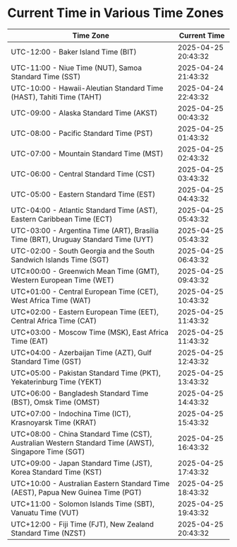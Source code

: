 # Current Time in Various Time Zones

| Time Zone | Current Time |
|-----------|--------------|
| UTC-12:00 - Baker Island Time (BIT) | 2025-04-25 20:43:32 |
| UTC-11:00 - Niue Time (NUT), Samoa Standard Time (SST) | 2025-04-24 21:43:32 |
| UTC-10:00 - Hawaii-Aleutian Standard Time (HAST), Tahiti Time (TAHT) | 2025-04-24 22:43:32 |
| UTC-09:00 - Alaska Standard Time (AKST) | 2025-04-25 00:43:32 |
| UTC-08:00 - Pacific Standard Time (PST) | 2025-04-25 01:43:32 |
| UTC-07:00 - Mountain Standard Time (MST) | 2025-04-25 02:43:32 |
| UTC-06:00 - Central Standard Time (CST) | 2025-04-25 03:43:32 |
| UTC-05:00 - Eastern Standard Time (EST) | 2025-04-25 04:43:32 |
| UTC-04:00 - Atlantic Standard Time (AST), Eastern Caribbean Time (ECT) | 2025-04-25 05:43:32 |
| UTC-03:00 - Argentina Time (ART), Brasília Time (BRT), Uruguay Standard Time (UYT) | 2025-04-25 05:43:32 |
| UTC-02:00 - South Georgia and the South Sandwich Islands Time (SGT) | 2025-04-25 06:43:32 |
| UTC±00:00 - Greenwich Mean Time (GMT), Western European Time (WET) | 2025-04-25 09:43:32 |
| UTC+01:00 - Central European Time (CET), West Africa Time (WAT) | 2025-04-25 10:43:32 |
| UTC+02:00 - Eastern European Time (EET), Central Africa Time (CAT) | 2025-04-25 11:43:32 |
| UTC+03:00 - Moscow Time (MSK), East Africa Time (EAT) | 2025-04-25 11:43:32 |
| UTC+04:00 - Azerbaijan Time (AZT), Gulf Standard Time (GST) | 2025-04-25 12:43:32 |
| UTC+05:00 - Pakistan Standard Time (PKT), Yekaterinburg Time (YEKT) | 2025-04-25 13:43:32 |
| UTC+06:00 - Bangladesh Standard Time (BST), Omsk Time (OMST) | 2025-04-25 14:43:32 |
| UTC+07:00 - Indochina Time (ICT), Krasnoyarsk Time (KRAT) | 2025-04-25 15:43:32 |
| UTC+08:00 - China Standard Time (CST), Australian Western Standard Time (AWST), Singapore Time (SGT) | 2025-04-25 16:43:32 |
| UTC+09:00 - Japan Standard Time (JST), Korea Standard Time (KST) | 2025-04-25 17:43:32 |
| UTC+10:00 - Australian Eastern Standard Time (AEST), Papua New Guinea Time (PGT) | 2025-04-25 18:43:32 |
| UTC+11:00 - Solomon Islands Time (SBT), Vanuatu Time (VUT) | 2025-04-25 19:43:32 |
| UTC+12:00 - Fiji Time (FJT), New Zealand Standard Time (NZST) | 2025-04-25 20:43:32 |
